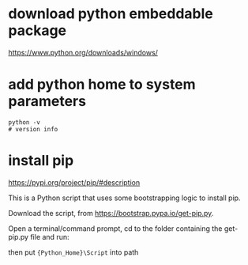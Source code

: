 # download python embeddable package
https://www.python.org/downloads/windows/
# add python home to system parameters
```shell
python -v
# version info
```
# install pip
https://pypi.org/project/pip/#description

This is a Python script that uses some bootstrapping logic to install pip.

Download the script, from https://bootstrap.pypa.io/get-pip.py.

Open a terminal/command prompt, cd to the folder containing the get-pip.py file and run:

then put `{Python_Home}\Script` into path